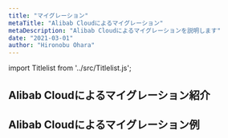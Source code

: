 ```yaml
---
title: "マイグレーション"
metaTitle: "Alibab Cloudによるマイグレーション"
metaDescription: "Alibab Cloudによるマイグレーションを説明します"
date: "2021-03-01"
author: "Hironobu Ohara"
---
```


import Titlelist from '../src/Titlelist.js';


<!-- 
query MyQuery {
  allMarkdownRemark(
    filter: {fileAbsolutePath: {regex: "/migration/"}}
    sort: {fields: fileAbsolutePath, order: ASC}
  ) {
    nodes {
      frontmatter {
        title
        metaTitle
        metaDescription
        date(formatString: "yyyy/MM/DD")
        author       
      }
      fileAbsolutePath
    }
  }
}
-->

## Alibab Cloudによるマイグレーション紹介

<Titlelist 
    metaTitle="マイグレーションソリューション"
    metaDescription="Alibaba Cloud マイグレーションソリューション"
    url="https://sbcloud.github.io/help/migration/MIGRATION_001_Migration_Solutions"
    imageurl="https://raw.githubusercontent.com/sbcloud/help/master/content/migration/Migration_images_26006613696236900/20210226171512.png"
    date="2021/03/02"
    author="有馬 茂人"
/>

## Alibab Cloudによるマイグレーション例


<Titlelist 
    metaTitle="Oracle 移行ツールADAMの紹介"
    metaDescription="Alibaba Cloud Oracle 移行ツールADAM（データベース診断）"
    url="https://sbcloud.github.io/help/migration/MIGRATION_002_ADAM_Database_Diagnostics"
    imageurl="https://raw.githubusercontent.com/sbcloud/help/master/content/migration/Migration_images_26006613516723300/20200218104848.png"
    date="2020/02/21"
    author="SBC engineer blog"
/>


<Titlelist 
    metaTitle="ADAMによる移行方法"
    metaDescription="Alibaba Cloud Oracle 移行ツールADAM（データベース移行仕組み紹介）"
    url="https://sbcloud.github.io/help/migration/MIGRATION_003_ADAM_Database_Migration_System"
    imageurl="https://raw.githubusercontent.com/sbcloud/help/master/content/migration/Migration_images_26006613530385900/20200306164949.png"
    date="2020/03/19"
    author="SBC engineer blog"
/>

<Titlelist 
    metaTitle="Hybrid Backup Serviceの紹介"
    metaDescription="Hybrid Backup Serviceについてのご紹介"
    url="https://sbcloud.github.io/help/migration/MIGRATION_004_what_is_Hybrid_Backup_Servic"
    imageurl="https://raw.githubusercontent.com/sbcloud/help/master/content/migration/Migration_images_26006613628578200/20200916133659.jpg"
    date="2020/10/01"
    author="SBC engineer blog"
/>

<Titlelist 
    metaTitle="AWS S3からAlibaba Cloud OSSへ"
    metaDescription="AWS S3からAlibaba Cloud OSSへマイグレーションの手順を説明します"
    url="https://sbcloud.github.io/help/migration/MIGRATION_005_Migrate_from_S3_to_OSS"
    imageurl="https://raw.githubusercontent.com/sbcloud/help/master/content/migration/images/00_overview.png"
    date="2021/05/11"
    author="Nancy"
/>


<Titlelist 
    metaTitle="Data Online Migration Service"
    metaDescription="Data Online Migration Serviceを使用して、AWS S3からAlibaba Cloud OSSにデータを転送する"
    url="https://sbcloud.github.io/help/migration/MIGRATION_005_S3-OSS"
    imageurl="https://raw.githubusercontent.com/sbcloud/help/master/content/migration/Migration_images_13574176438009000000/20210916232211.png"
    date="2021/09/17"
    author="bob"
/>





